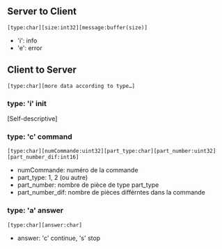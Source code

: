 ## Server to Client

    [type:char][size:int32][message:buffer(size)]

- 'i': info
- 'e': error

## Client to Server

    [type:char][more data according to type…]

### type: 'i' init

[Self-descriptive]

### type: 'c' command

    [type:char][numCommande:uint32][part_type:char][part_number:uint32][part_number_dif:int16]

- numCommande: numéro de la commande
- part\_type: 1, 2 (ou autre)
- part\_number: nombre de pièce de type part\_type
- part\_number\_dif: nombre de pièces différntes dans la commande

### type: 'a' answer

    [type:char][answer:char]

- answer: 'c' continue, 's' stop

